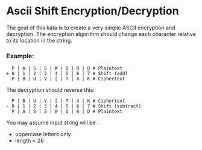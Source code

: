 # Ascii Shift Encryption/Decryption

The goal of this kata is to create a very simple ASCII encryption and decryption. The encryption algorithm should change each character relative to its location in the string. 

### Example:
```
  P | A | S | S | W | O | R | D # Plaintext
+ 0 | 1 | 2 | 3 | 4 | 5 | 6 | 7 # Shift (add)
  P | B | U | V | [ | T | X | K # Ciphertext
```

The decryption should reverse this:

```
  P | B | U | V | [ | T | X | K # Ciphertext
- 0 | 1 | 2 | 3 | 4 | 5 | 6 | 7 # Shift (subtract)
  P | A | S | S | W | O | R | D # Plaintext
```

You may assume input string will be :
* uppercase letters only
* length < 26
